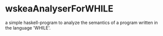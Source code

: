 wskeaAnalyserForWHILE
=====================

a simple haskell-program to analyze the semantics of a program written in the language 'WHILE'.
